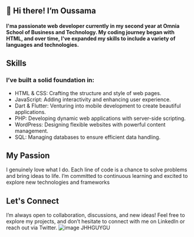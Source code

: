 ## 👋 Hi there! I’m Oussama

#### I'ma passionate web developer currently in my second year at Omnia School of Business and Technology. My coding journey began with HTML, and over time, I've expanded my skills to include a variety of languages and technologies.

## Skills

### I’ve built a solid foundation in:
* HTML & CSS: Crafting the structure and style of web pages.
* JavaScript: Adding interactivity and enhancing user experience.
* Dart & Flutter: Venturing into mobile development to create beautiful applications.
* PHP: Developing dynamic web applications with server-side scripting.
* WordPress: Designing flexible websites with powerful content management.
* SQL: Managing databases to ensure efficient data handling.

## My Passion
I genuinely love what I do. Each line of code is a chance to solve problems and bring ideas to life. I’m committed to continuous learning and excited to explore new technologies and frameworks

## Let's Connect
I’m always open to collaboration, discussions, and new ideas! Feel free to explore my projects, and don’t hesitate to connect with me on LinkedIn or reach out via Twitter.
![image](https://github.com/user-attachments/assets/7e2f9198-1788-429c-a8f1-31b9e4944c9f) JHHGUYGU


